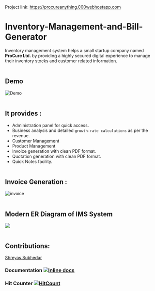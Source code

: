 Project link: https://procureanything.000webhostapp.com

# Inventory-Management-and-Bill-Generator

Inventory management system helps a small startup company named **ProCure Ltd.** by providing a highly secured digital experience to manage their inventory stocks and customer related information.
<br><br>

## Demo

![Demo](https://github.com/ShreyasSubhedar/Inventory-Management-and-Bill-Generator/blob/master/images/ezgif-2-9acdfa534bf3.gif)
<br><br>

## It provides :
- Administration panel for quick access.
- Business analysis and detailed `growth-rate calculations` as per the revenue.
- Customer Management  
- Product Management
- Invoice generation with clean PDF format.
- Quotation generation with clean PDF format.
- Quick Notes facility.
<br><br>

## Invoice Generation : 
![invoice](https://github.com/ShreyasSubhedar/Inventory-Management-and-Bill-Generator/blob/master/images/ezgif-2-a015b1e8a851.gif)
<br><br>

##  Modern ER Diagram of IMS System

![](https://github.com/ShreyasSubhedar/Inventory-Management-and-Bill-Generator/blob/master/images/PROCURE%20ER%20DIAGRAM.png)
<br><br>

## Contributions:
[Shreyas Subhedar](https://github.com/ShreyasSubhedar)


### Documentation  [![Inline docs](http://inch-ci.org/github/samihan25/Inventory-Management-and-Bill-Generator.svg?branch=master)](http://inch-ci.org/github/samihan25/Inventory-Management-and-Bill-Generator)

### Hit Counter  [![HitCount](http://hits.dwyl.com/samihan25/Inventory-Management-and-Bill-Generator.svg)](http://hits.dwyl.com/samihan25/Inventory-Management-and-Bill-Generator)
